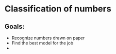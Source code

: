 # Classification of numbers

## Goals:

- Recognize numbers drawn on paper 
- Find the best model for the job
- 

